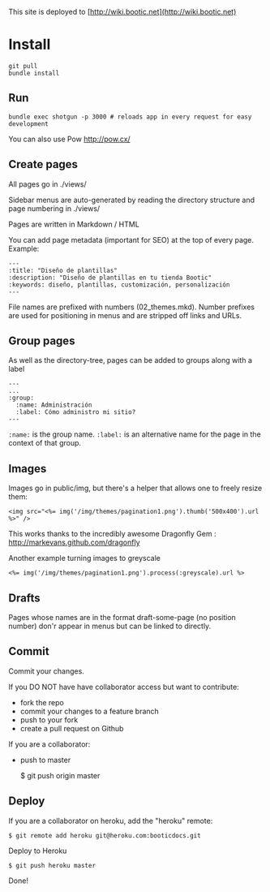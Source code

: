 This site is deployed to [http://wiki.bootic.net](http://wiki.bootic.net)

# Install

    git pull
    bundle install
    
## Run

    bundle exec shotgun -p 3000 # reloads app in every request for easy development
    
You can also use Pow http://pow.cx/

## Create pages

All pages go in ./views/

Sidebar menus are auto-generated by reading the directory structure and page numbering in ./views/

Pages are written in Markdown / HTML

You can add page metadata (important for SEO) at the top of every page. Example:

    ---
    :title: "Diseño de plantillas"
    :description: "Diseño de plantillas en tu tienda Bootic"
    :keywords: diseño, plantillas, customización, personalización
    ---

File names are prefixed with numbers (02_themes.mkd). Number prefixes are used for positioning in menus and are stripped off links and URLs.

## Group pages


As well as the directory-tree, pages can be added to groups along with a label 

    ---
    ...
    :group:
      :name: Administración
      :label: Cómo administro mi sitio?
    ---
    
`:name:` is the group name. `:label:` is an alternative name for the page in the context of that group.

## Images

Images go in public/img, but there's a helper that allows one to freely resize them:

    <img src="<%= img('/img/themes/pagination1.png').thumb('500x400').url %>" />
    
This works thanks to the incredibly awesome Dragonfly Gem : http://markevans.github.com/dragonfly

Another example turning images to greyscale

    <%= img('/img/themes/pagination1.png').process(:greyscale).url %>
    
## Drafts

Pages whose names are in the format draft-some-page (no position number) don'r appear in menus but can be linked to directly.

## Commit

Commit your changes. 

If you DO NOT have have collaborator access but want to contribute:

- fork the repo
- commit your changes to a feature branch
- push to your fork
- create a pull request on Github

If you are a collaborator:

- push to master

    $ git push origin master

## Deploy

If you are a collaborator on heroku, add the "heroku" remote:

    $ git remote add heroku git@heroku.com:booticdocs.git 

Deploy to Heroku

    $ git push heroku master
    
    
Done!
